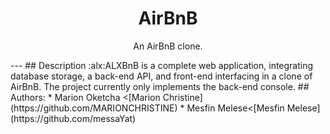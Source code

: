 <p align="center":
  <img src="https://github.com/bdbaraban/AirBnB_clone/blob/master/assets/hbnb_logo.png" alt="HolbertonBnB logo">
</p>
<h1 align="center">AirBnB</h1>
<p align="center">An AirBnB clone.</p>
---
## Description :alx:ALXBnB is a complete web application, integrating database storage, 
a back-end API, and front-end interfacing in a clone of AirBnB.
The project currently only implements the back-end console.
## Authors:
* Marion Oketcha <[Marion Christine](https://github.com/MARIONCHRISTINE)
* Mesfin Melese<[Mesfin Melese](https://github.com/messaYat)
